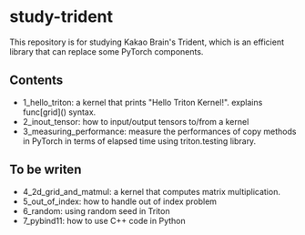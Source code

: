 # study-trident
This repository is for studying Kakao Brain's Trident, which is an efficient library that can replace some PyTorch components. 


## Contents

- 1_hello_triton: a kernel that prints "Hello Triton Kernel!". explains func\[grid\]() syntax.
- 2_inout_tensor: how to input/output tensors to/from a kernel
- 3_measuring_performance: measure the performances of copy methods in PyTorch in terms of elapsed time using triton.testing library.

## To be writen
- 4_2d_grid_and_matmul: a kernel that computes matrix multiplication. 
- 5_out_of_index: how to handle out of index problem
- 6_random: using random seed in Triton
- 7_pybind11: how to use C++ code in Python

